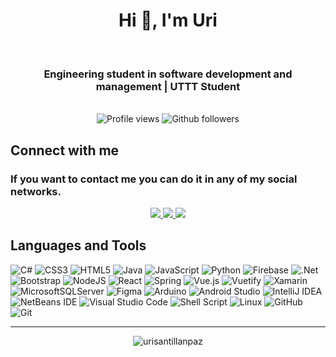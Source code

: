 <h1 align="center">Hi 👋, I'm Uri</h1>
<br>
<h3 align="center">Engineering student in software development and management | UTTT Student</h3>

<br>
<div align="center">
	<img src="https://komarev.com/ghpvc/?username=UriSantillanPaz&color=blue&style=for-the-badge" alt="Profile views"/>
	<img src="https://img.shields.io/github/followers/UriSantillanPaz?style=for-the-badge&logo=github&color=blue" alt="Github followers"/> 
</div>


## Connect with me

<h3>If you want to contact me you can do it in any of my social networks.</h3>
<div align="center">
	<a href="https://www.linkedin.com/in/uriel-santill%C3%A1n-paz-078a4622b/">
	    <img src="https://img.shields.io/badge/LinkedIn-2867B2?style=for-the-badge&logo=linkedin&logoColor=white">
	</a>
	<a href="https://www.twitter.com/urispaz_/">
	    <img src="https://img.shields.io/badge/Twitter-1DA1F2?style=for-the-badge&logo=twitter&logoColor=white">
	</a>
	<a href="https://www.instagram.com/urispaz/">
	    <img src="https://img.shields.io/badge/Instagram-F56040?style=for-the-badge&logo=instagram&logoColor=white">
	</a>
</div>

## Languages and Tools
![C#](https://img.shields.io/badge/c%23-%23239120.svg?style=for-the-badge&logo=c-sharp&logoColor=white&labelColor=101010)
![CSS3](https://img.shields.io/badge/css3-%231572B6.svg?style=for-the-badge&logo=css3&logoColor=white&labelColor=101010) 
![HTML5](https://img.shields.io/badge/html5-%23E34F26.svg?style=for-the-badge&logo=html5&logoColor=white&labelColor=101010) 
![Java](https://img.shields.io/badge/java-%23ED8B00.svg?style=for-the-badge&logo=java&logoColor=white&labelColor=101010)
![JavaScript](https://img.shields.io/badge/javascript-%23323330.svg?style=for-the-badge&logo=javascript&logoColor=white&labelColor=101010)
![Python](https://img.shields.io/badge/python-3670A0?style=for-the-badge&logo=python&logoColor=white&labelColor=101010) 
![Firebase](https://img.shields.io/badge/firebase-%23039BE5.svg?style=for-the-badge&logo=firebase&labelColor=101010)
![.Net](https://img.shields.io/badge/.NET-5C2D91?style=for-the-badge&logo=.net&logoColor=white&labelColor=101010)
![Bootstrap](https://img.shields.io/badge/bootstrap-%23563D7C.svg?style=for-the-badge&logo=bootstrap&logoColor=white&labelColor=101010)
![NodeJS](https://img.shields.io/badge/node.js-6DA55F?style=for-the-badge&logo=node.js&logoColor=white&labelColor=101010)
![React](https://img.shields.io/badge/react-%2320232a.svg?style=for-the-badge&logo=react&logoColor=white&labelColor=101010)
![Spring](https://img.shields.io/badge/spring-%236DB33F.svg?style=for-the-badge&logo=spring&logoColor=white&labelColor=101010) 
![Vue.js](https://img.shields.io/badge/vuejs-%2335495e.svg?style=for-the-badge&logo=vuedotjs&logoColor=white&labelColor=101010) 
![Vuetify](https://img.shields.io/badge/Vuetify-1867C0?style=for-the-badge&logo=vuetify&logoColor=white&labelColor=101010) 
![Xamarin](https://img.shields.io/badge/Xamarin-3199DC?style=for-the-badge&logo=xamarin&logoColor=white&labelColor=101010) 
![MicrosoftSQLServer](https://img.shields.io/badge/Microsoft%20SQL%20Sever-CC2927?style=for-the-badge&logo=microsoft%20sql%20server&logoColor=white&labelColor=101010) 
![Figma](https://img.shields.io/badge/figma-%23F24E1E.svg?style=for-the-badge&logo=figma&logoColor=white&labelColor=101010)
![Arduino](https://img.shields.io/badge/-Arduino-00979D?style=for-the-badge&logo=Arduino&logoColor=white&labelColor=101010)
![Android Studio](https://img.shields.io/badge/Android%20Studio-3DDC84.svg?style=for-the-badge&logo=android-studio&logoColor=white&labelColor=101010)
![IntelliJ IDEA](https://img.shields.io/badge/IntelliJIDEA-000000.svg?style=for-the-badge&logo=intellij-idea&logoColor=white&labelColor=101010)
![NetBeans IDE](https://img.shields.io/badge/NetBeansIDE-1B6AC6.svg?style=for-the-badge&logo=apache-netbeans-ide&logoColor=white&labelColor=101010)
![Visual Studio Code](https://img.shields.io/badge/Visual%20Studio%20Code-0078d7.svg?style=for-the-badge&logo=visual-studio-code&logoColor=white&labelColor=101010)
![Shell Script](https://img.shields.io/badge/shell_script-%23121011.svg?style=for-the-badge&logo=gnu-bash&logoColor=white&labelColor=101010)
![Linux](https://img.shields.io/badge/Linux-FCC624?style=for-the-badge&logo=linux&logoColor=white&labelColor=101010)
![GitHub](https://img.shields.io/badge/github-%23121011.svg?style=for-the-badge&logo=github&logoColor=white&labelColor=101010)
![Git](https://img.shields.io/badge/git-%23F05033.svg?style=for-the-badge&logo=git&logoColor=white&labelColor=101010)

<hr>

<div align="center">
<img src="https://github-readme-stats.vercel.app/api?username=urisantillanpaz&show_icons=true&locale=en" alt="urisantillanpaz" />
</div>
